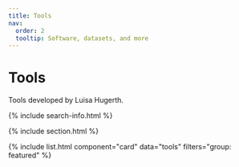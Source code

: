 ```yaml
---
title: Tools
nav:
  order: 2
  tooltip: Software, datasets, and more
---
```


# <i class="fas fa-tools"></i>Tools

Tools developed by Luisa Hugerth.

{% include search-info.html %}

{% include section.html %}

{% include list.html component="card" data="tools" filters="group: featured" %}

<!-- {% include section.html %} -->

<!-- ## More

{% include list.html component="card" data="tools" filters="group: more" style="small" %} -->
